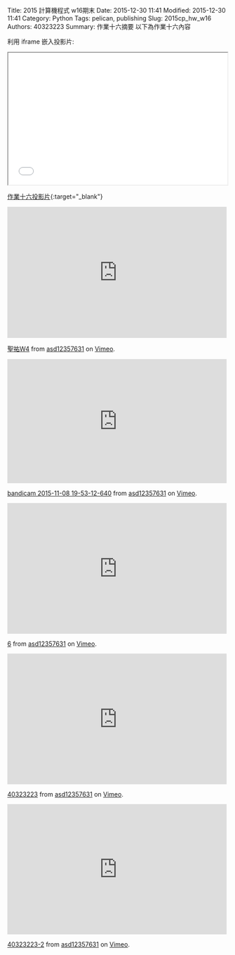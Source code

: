Title: 2015 計算機程式 w16期末
Date: 2015-12-30 11:41
Modified: 2015-12-30 11:41
Category: Python
Tags: pelican, publishing
Slug: 2015cp_hw_w16
Authors: 40323223
Summary: 作業十六摘要
以下為作業十六內容

利用 iframe 嵌入投影片:

<iframe src="simplest16.html" width="500" height="300"></iframe>

[作業十六投影片](simplest16.html){:target="_blank"}

  <iframe src="https://player.vimeo.com/video/146081821" width="500" height="298" frameborder="0" webkitallowfullscreen mozallowfullscreen allowfullscreen></iframe>
<p><a href="https://vimeo.com/146081821">聖祐W4</a> from <a href="https://vimeo.com/user45624632">asd12357631</a> on <a href="https://vimeo.com">Vimeo</a>.</p>

  <iframe src="https://player.vimeo.com/video/145040656" width="500" height="282" frameborder="0" webkitallowfullscreen mozallowfullscreen allowfullscreen></iframe>
<p><a href="https://vimeo.com/145040656">bandicam 2015-11-08 19-53-12-640</a> from <a href="https://vimeo.com/user45624632">asd12357631</a> on <a href="https://vimeo.com">Vimeo</a>.</p>

  <iframe src="https://player.vimeo.com/video/150660902" width="500" height="297" frameborder="0" webkitallowfullscreen mozallowfullscreen allowfullscreen></iframe>
<p><a href="https://vimeo.com/150660902">6</a> from <a href="https://vimeo.com/user45624632">asd12357631</a> on <a href="https://vimeo.com">Vimeo</a>.</p>

  <iframe src="https://player.vimeo.com/video/150660901" width="500" height="297" frameborder="0" webkitallowfullscreen mozallowfullscreen allowfullscreen></iframe>
<p><a href="https://vimeo.com/150660901">40323223</a> from <a href="https://vimeo.com/user45624632">asd12357631</a> on <a href="https://vimeo.com">Vimeo</a>.</p>




  <iframe src="https://player.vimeo.com/video/150660900" width="500" height="296" frameborder="0" webkitallowfullscreen mozallowfullscreen allowfullscreen></iframe>
<p><a href="https://vimeo.com/150660900">40323223-2</a> from <a href="https://vimeo.com/user45624632">asd12357631</a> on <a href="https://vimeo.com">Vimeo</a>.</p>